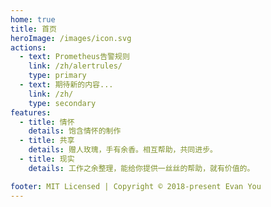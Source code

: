 ```yaml
---
home: true
title: 首页
heroImage: /images/icon.svg
actions:
  - text: Prometheus告警规则
    link: /zh/alertrules/
    type: primary
  - text: 期待新的内容...
    link: /zh/
    type: secondary
features:
  - title: 情怀
    details: 饱含情怀的制作
  - title: 共享
    details: 赠人玫瑰，手有余香。相互帮助，共同进步。
  - title: 现实
    details: 工作之余整理，能给你提供一丝丝的帮助，就有价值的。

footer: MIT Licensed | Copyright © 2018-present Evan You
---
```

